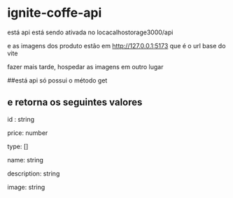 # ignite-coffe-api

está api está sendo ativada no locacalhostorage3000/api

e as imagens dos produto estão em  http://127.0.0.1:5173
que é o url base do vite

fazer mais tarde, hospedar as imagens em outro lugar

##está api só possui o método get

## e retorna os seguintes valores 
 id : string
 
price: number

type: []

name: string

description: string

image: string

